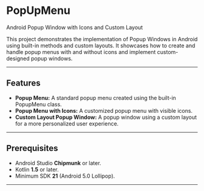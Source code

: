 # PopUpMenu

Android Popup Window with Icons and Custom Layout

This project demonstrates the implementation of Popup Windows in Android using built-in methods and custom layouts. It showcases how to create and handle popup menus with and without icons and implement custom-designed popup windows.

---
## Features
- **Popup Menu:** A standard popup menu created using the built-in PopupMenu class.</li>
- **Popup Menu with Icons:** A customized popup menu with visible icons.</li>
- **Custom Layout Popup Window:** A popup window using a custom layout for a more personalized user experience.</li>
 
---
## Prerequisites
- Android Studio **Chipmunk** or later.
- Kotlin **1.5** or later.
- Minimum SDK **21** (Android 5.0 Lollipop).

---
